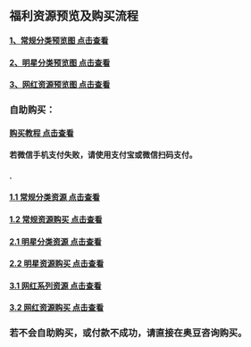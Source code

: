 ## 福利资源预览及购买流程

#### [1、常规分类预览图 点击查看](http://t.cn/Rr83Gm1)
#### [2、明星分类预览图 点击查看](http://t.cn/Rr83xvz)
#### [3、网红资源预览图 点击查看](http://t.cn/Rr83SCY)

### 自助购买：
#### [购买教程 点击查看](http://t.cn/RreMpDL)
#### 若微信手机支付失败，请使用支付宝或微信扫码支付。
####  .
#### [1.1 常规分类资源 点击查看](https://pan.baidu.com/s/1csVBGDcM6KWLFZobRlGHmg)
#### [1.2 常规资源购买 点击查看](https://w.url.cn/s/AntphZl)

#### [2.1 明星分类资源 点击查看](https://pan.baidu.com/s/1KNqQYV-bRUQASvylI7Awig)
#### [2.2 明星资源购买 点击查看](http://www.junfaka.com/cay/12BF376DF09DC570)

#### [3.1 网红系列资源 点击查看](https://pan.baidu.com/s/1u8HjfxkUPQh0NYINV0lMHA)
#### [3.2 网红资源购买 点击查看](http://www.junfaka.com/cay/DF55F6FC4A692FD3)

### 若不会自助购买，或付款不成功，请直接在奥豆咨询购买。
